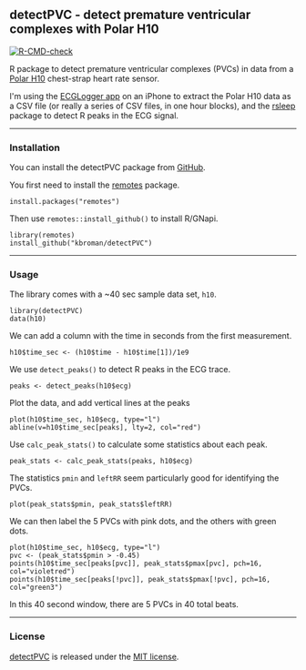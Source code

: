 ## detectPVC - detect premature ventricular complexes with Polar H10

[![R-CMD-check](https://github.com/kbroman/detectPVC/actions/workflows/R-CMD-check.yaml/badge.svg)](https://github.com/kbroman/detectPVC/actions/workflows/R-CMD-check.yaml)

R package to detect premature ventricular complexes (PVCs) in data from a [Polar
H10](https://www.polar.com/us-en/sensors/h10-heart-rate-sensor) chest-strap heart rate sensor.

I'm using the [ECGLogger app](https://www.ecglogger.com/) on an iPhone
to extract the Polar H10 data as a CSV file (or really a series of CSV
files, in one hour blocks), and the [rsleep](https://rsleep.org/)
package to detect R peaks in the ECG signal.


---

### Installation

You can install the detectPVC package from
[GitHub](https://github.com/kbroman/detectPVC).

You first need to install the
[remotes](https://remotes.r-lib.org) package.

```{r}
install.packages("remotes")
```

Then use `remotes::install_github()` to install R/GNapi.

```{r}
library(remotes)
install_github("kbroman/detectPVC")
```

---

### Usage

The library comes with a ~40 sec sample data set, `h10`.

```{r}
library(detectPVC)
data(h10)
```

We can add a column with the time in seconds from the first
measurement.

```{r}
h10$time_sec <- (h10$time - h10$time[1])/1e9
```

We use `detect_peaks()` to detect R peaks in the ECG trace.

```{r}
peaks <- detect_peaks(h10$ecg)
```

Plot the data, and add vertical lines at the peaks

```{r}
plot(h10$time_sec, h10$ecg, type="l")
abline(v=h10$time_sec[peaks], lty=2, col="red")
```

Use `calc_peak_stats()` to calculate some statistics about each peak.

```{r}
peak_stats <- calc_peak_stats(peaks, h10$ecg)
```

The statistics `pmin` and `leftRR` seem particularly good for
identifying the PVCs.

```{r}
plot(peak_stats$pmin, peak_stats$leftRR)
```

We can then label the 5 PVCs with pink dots, and the others with green
dots.

```{r}
plot(h10$time_sec, h10$ecg, type="l")
pvc <- (peak_stats$pmin > -0.45)
points(h10$time_sec[peaks[pvc]], peak_stats$pmax[pvc], pch=16, col="violetred")
points(h10$time_sec[peaks[!pvc]], peak_stats$pmax[!pvc], pch=16, col="green3")
```

In this 40 second window, there are 5 PVCs in 40 total beats.

---

### License

[detectPVC](https://github.com/kbroman/detectPVC) is released under the
[MIT license](LICENSE.md).
